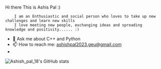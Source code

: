  Hi there  This is Ashis Pal :)
 
        I am an Enthusiastic and social person who loves to take up new challenges and learn new skills 
        I love meeting new people, exchanging ideas and spreading knowledge and positivity...... :)



- 💬 Ask me about C++ and Python
- 📫 How to reach me: ashishpal2023.geu@gmail.com
-
![Ashish_pal_18's GitHub stats](https://github-readme-stats.vercel.app/api?username=AshishPal18&show_icons=true&theme=radical)



